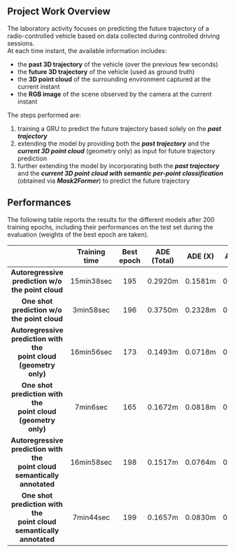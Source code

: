## Project Work Overview
The laboratory activity focuses on predicting the future trajectory of a radio-controlled vehicle based on data collected during controlled driving sessions.<br>
At each time instant, the available information includes:
- the **past 3D trajectory** of the vehicle (over the previous few seconds)
- the **future 3D trajectory** of the vehicle (used as ground truth)
- the **3D point cloud** of the surrounding environment captured at the current instant
- the **RGB image** of the scene observed by the camera at the current instant

The steps performed are:
1. training a GRU to predict the future trajectory based solely on the ***past trajectory***<br>
2. extending the model by providing both the ***past trajectory*** and the ***current 3D point cloud*** (geometry only) as input for future trajectory prediction
3. further extending the model by incorporating both the ***past trajectory*** and the ***current 3D point cloud with semantic per-point classification*** (obtained via ***Mask2Former***) to predict the future trajectory

## Performances
The following table reports the results for the different models after 200 training epochs, including their performances on the test set during the evaluation (weights of the best epoch are taken).

|                                                                                     | Training time | Best epoch | ADE (Total) | ADE (X) | ADE (Z) | FDE (Total) | FDE (X) | FDE (Z) |
|:-----------------------------------------------------------------------------------:|:-------------:|:----------:|:-----------:|:-------:|:-------:|:-----------:|:-------:|:-------:|
| **Autoregressive <br> prediction w/o the point cloud**                              |   15min38sec  |    195     |   0.2920m   | 0.1581m | 0.2077m |   0.6207m   | 0.4069m | 0.3797m |
| **One shot <br> prediction w/o the point cloud**                                    |   3min58sec   |    196     |   0.3750m   | 0.2328m | 0.2372m |   0.9004m   | 0.6409m | 0.4969m |
| **Autoregressive <br> prediction with the <br> point cloud (geometry only)**        |   16min56sec  |    173     |   0.1493m   | 0.0718m | 0.1140m |   0.2700m   | 0.1623m | 0.1777m |
| **One shot <br> prediction with the <br> point cloud (geometry only)**              |   7min6sec    |    165     |   0.1672m   | 0.0818m | 0.1272m |   0.3084m   | 0.1885m | 0.2028m |
| **Autoregressive <br> prediction with the <br> point cloud semantically annotated** |   16min58sec  |    198     |   0.1517m   | 0.0764m | 0.1126m |   0.2840m   | 0.1733m | 0.1861m |
| **One shot <br> prediction with the <br> point cloud semantically annotated**       |   7min44sec   |    199     |   0.1657m   | 0.0830m | 0.1240m |   0.3034m   | 0.1855m | 0.1987m |
